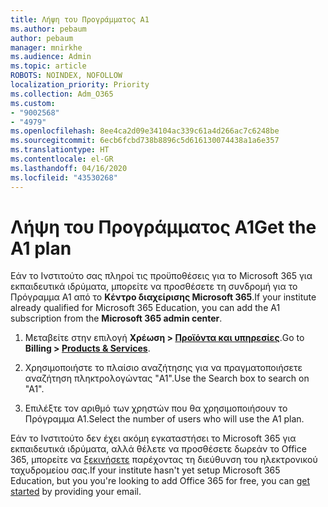 ```yaml
---
title: Λήψη του Προγράμματος A1
ms.author: pebaum
author: pebaum
manager: mnirkhe
ms.audience: Admin
ms.topic: article
ROBOTS: NOINDEX, NOFOLLOW
localization_priority: Priority
ms.collection: Adm_O365
ms.custom:
- "9002568"
- "4979"
ms.openlocfilehash: 8ee4ca2d09e34104ac339c61a4d266ac7c6248be
ms.sourcegitcommit: 6ecb6fcbd738b8896c5d616130074438a1a6e357
ms.translationtype: HT
ms.contentlocale: el-GR
ms.lasthandoff: 04/16/2020
ms.locfileid: "43530268"
---
```

# <a name="get-the-a1-plan"></a><span data-ttu-id="4c827-102">Λήψη του Προγράμματος A1</span><span class="sxs-lookup"><span data-stu-id="4c827-102">Get the A1 plan</span></span>

<span data-ttu-id="4c827-103">Εάν το Ινστιτούτο σας πληροί τις προϋποθέσεις για το Microsoft 365 για εκπαιδευτικά ιδρύματα, μπορείτε να προσθέσετε τη συνδρομή για το Πρόγραμμα A1 από το **Κέντρο διαχείρισης Microsoft 365**.</span><span class="sxs-lookup"><span data-stu-id="4c827-103">If your institute already qualified for Microsoft 365 Education, you can add the A1 subscription from the **Microsoft 365 admin center**.</span></span> 

1. <span data-ttu-id="4c827-104">Μεταβείτε στην επιλογή **Χρέωση > [Προϊόντα και υπηρεσίες](https://go.microsoft.com/fwlink/p/?linkid=868433)**.</span><span class="sxs-lookup"><span data-stu-id="4c827-104">Go to **Billing > [Products & Services](https://go.microsoft.com/fwlink/p/?linkid=868433)**.</span></span>

2. <span data-ttu-id="4c827-105">Χρησιμοποιήστε το πλαίσιο αναζήτησης για να πραγματοποιήσετε αναζήτηση πληκτρολογώντας "A1".</span><span class="sxs-lookup"><span data-stu-id="4c827-105">Use the Search box to search on "A1".</span></span>

3. <span data-ttu-id="4c827-106">Επιλέξτε τον αριθμό των χρηστών που θα χρησιμοποιήσουν το Πρόγραμμα A1.</span><span class="sxs-lookup"><span data-stu-id="4c827-106">Select the number of users who will use the A1 plan.</span></span>

<span data-ttu-id="4c827-107">Εάν το Ινστιτούτο δεν έχει ακόμη εγκαταστήσει το Microsoft 365 για εκπαιδευτικά ιδρύματα, αλλά θέλετε να προσθέσετε δωρεάν το Office 365, μπορείτε να [ξεκινήσετε](https://www.microsoft.com/education/products/office) παρέχοντας τη διεύθυνση του ηλεκτρονικού ταχυδρομείου σας.</span><span class="sxs-lookup"><span data-stu-id="4c827-107">If your institute hasn't yet setup Microsoft 365 Education, but you you're looking to add Office 365 for free, you can [get started](https://www.microsoft.com/education/products/office) by providing your email.</span></span> 
